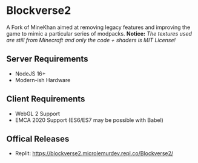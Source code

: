 # Blockverse2
A Fork of MineKhan aimed at removing legacy features and improving the game to mimic a particular series of modpacks.
**Notice:** *The textures used are still from Minecraft and only the code + shaders is MIT License!*
## Server Requirements
- NodeJS 16+
- Modern-ish Hardware
## Client Requirements
- WebGL 2 Support
- EMCA 2020 Support (ES6/ES7 may be possible with Babel)
## Offical Releases
- Replit: https://blockverse2.microlemurdev.repl.co/Blockverse2/
